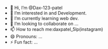 - 👋 Hi, I’m @Dax-123-patel
- 👀 I’m interested in  and Development.
- 🌱 I’m currently learning web dev.
- 💞️ I’m looking to collaborate on ...
- 📫 How to reach me:daxpatel_5lp(instagram)
- 😄 Pronouns: ...
- ⚡ Fun fact: ...

<!---
Dax-123-patel/Dax-123-patel is a ✨ special ✨ repository because its `README.md` (this file) appears on your GitHub profile.
You can click the Preview link to take a look at your changes.
--->
